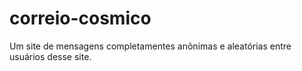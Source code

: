 # correio-cosmico
Um site de mensagens completamentes anônimas e aleatórias entre usuários desse site.
